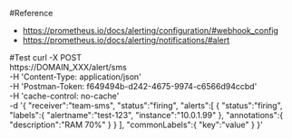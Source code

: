#Reference
- https://prometheus.io/docs/alerting/configuration/#webhook_config
- https://prometheus.io/docs/alerting/notifications/#alert

#Test
curl -X POST \
  https://DOMAIN_XXX/alert/sms \
  -H 'Content-Type: application/json' \
  -H 'Postman-Token: f649494b-d242-4675-9974-c6566d94ccbd' \
  -H 'cache-control: no-cache' \
  -d '{
   "receiver":"team-sms",
   "status":"firing",
   "alerts":[
      {
         "status":"firing",
         "labels":{
            "alertname":"test-123",
            "instance":"10.0.1.99"
         },
         "annotations":{
            "description":"RAM 70%"
         }
      }
   ],
   "commonLabels":{
      "key":"value"
   }
}'